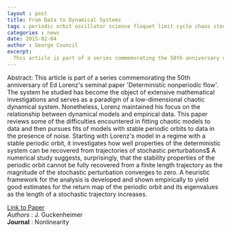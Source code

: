 ```yaml
---
layout : post
title: From Data to Dynamical Systems
tags : periodic orbit oscillator science floquet limit cycle chaos stochastic sde
categories : news
date: 2015-02-04
author : George Council 
excerpt: 
  This article is part of a series commemorating the 50th anniversary of Ed Lorenz's seminal paper 'Deterministic nonperiodic flow'. The system he studied has become the object of extensive mathematical investigations and serves as a paradigm of a low-dimensional chaotic dynamical system.
---
```




Abstract: This article is part of a series commemorating the 50th anniversary of Ed Lorenz's seminal paper
'Deterministic nonperiodic flow'. The system he studied has become the object of extensive
mathematical investigations and serves as a paradigm of a low-dimensional chaotic dynamical system.
Nonetheless, Lorenz maintained his focus on the relationship between dynamical models and empirical
data. This paper reviews some of the difficulties encountered in fitting chaotic models to data
and then pursues fits of models with stable periodic orbits to data in the presence of noise.
Starting with Lorenz's model in a regime with a stable periodic orbit, it investigates how well
properties of the deterministic system can be recovered from trajectories of stochastic perturbations$
A numerical study suggests, surprisingly, that the stability properties of the periodic orbit
cannot be fully recovered from a finite length trajectory as the magnitude of the stochastic
perturbation converges to zero. A heuristic framework for the analysis is developed and shown
empirically to yield good estimates for the return map of the periodic orbit and its eigenvalues
as the length of a stochastic trajectory increases.


[Link to Paper](http://dx.doi.org/10.1088/0951-7715/27/7/R41)
<br>
_Authors_ : J. Guckenheimer
<br>
__Journal__ : Nonlinearity
<br>

